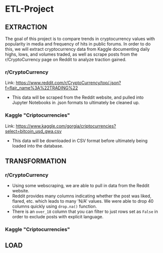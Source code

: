 # ETL-Project

## EXTRACTION

The goal of this project is to compare trends in cryptocurrency values with popularity in media and frequency of hits in public forums. In order to do this, we will extract cryptocurrency data from Kaggle documenting daily highs, lows, and volumes traded, as well as scrape posts from the r/CryptoCurrency page on Reddit to analyze traction gained.


### r/CryptoCurrency

Link: https://www.reddit.com/r/CryptoCurrency/top/.json?f=flair_name%3A%22TRADING%22

- This data will be scraped from the Reddit website, and pulled into Jupyter Notebooks in .json formats to ultimately be cleaned up. 

### Kaggle "Criptocurrencies" 

Link: https://www.kaggle.com/gorgia/criptocurrencies?select=bitcoin_usd_gwa.csv

- This data will be downloaded in CSV format before ultimately being loaded into the database. 



## TRANSFORMATION

### r/CryptoCurrency
- Using some webscraping, we are able to pull in data from the Reddit website. 
- Reddit provides many columns indicating whether the post was liked, flared, etc. which leads to many 'N/A' values. We were able to drop 40 columns quickly using `drop.na()` function.
- There is an `over_18` column that you can filter to just rows set as `False` in order to exclude posts with explicit language.
### Kaggle "Criptocurrencies" 



## LOAD


